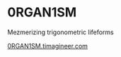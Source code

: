 # 0RGAN1SM

Mezmerizing trigonometric lifeforms

[0RGAN1SM.timagineer.com](https://0RGAN1SM.timagineer.com)
